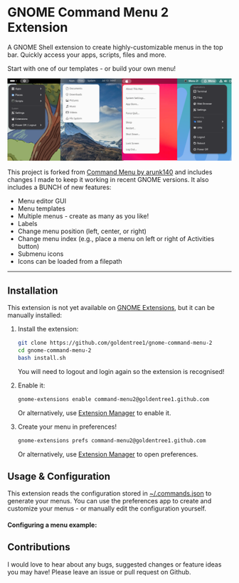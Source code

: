 # GNOME Command Menu 2 Extension

A GNOME Shell extension to create highly-customizable menus in the top bar. Quickly access your apps, scripts, files and more.

Start with one of our templates - or build your own menu!

![Command Menu Screenshot](screenshots/examples-collage.png)

This project is forked from [Command Menu by arunk140](https://github.com/arunk140/gnome-command-menu) and includes changes I made to keep it working in recent GNOME versions. It also includes a BUNCH of new features:
- Menu editor GUI
- Menu templates
- Multiple menus - create as many as you like!
- Labels
- Change menu position (left, center, or right)
- Change menu index (e.g., place a menu on left or right of Activities button)
- Submenu icons
- Icons can be loaded from a filepath
---

## Installation

This extension is not yet available on [GNOME Extensions](https://extensions.gnome.org/), but it can be manually installed:

1. Install the extension:
    ```bash
    git clone https://github.com/goldentree1/gnome-command-menu-2
    cd gnome-command-menu-2
    bash install.sh 
    ```

    You will need to logout and login again so the extension is recognised!

2. Enable it:
    ```bash
    gnome-extensions enable command-menu2@goldentree1.github.com
    ```
    Or alternatively, use [Extension Manager](https://flathub.org/apps/com.mattjakeman.ExtensionManager) to enable it.

3. Create your menu in preferences!
    ```bash
    gnome-extensions prefs command-menu2@goldentree1.github.com
    ```
     Or alternatively, use [Extension Manager](https://flathub.org/apps/com.mattjakeman.ExtensionManager) to open preferences.


## Usage & Configuration
This extension reads the configuration stored in [~/.commands.json](~/.commands.json) to generate your menus. You can use the preferences app to create and customize your menus - or manually edit the configuration yourself.

#### Configuring a menu example:



## Contributions
I would love to hear about any bugs, suggested changes or feature ideas you may have! Please leave an issue or pull request on Github.
